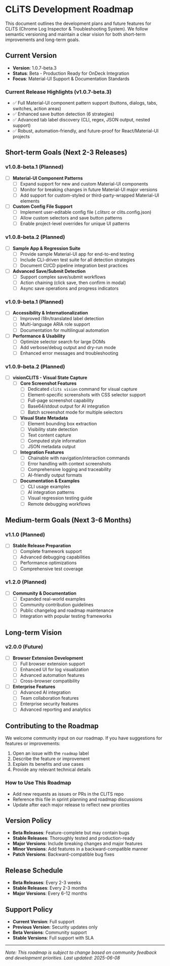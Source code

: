# CLiTS Development Roadmap

This document outlines the development plans and future features for CLiTS (Chrome Log Inspector & Troubleshooting System). We follow semantic versioning and maintain a clear vision for both short-term improvements and long-term goals.

## Current Version
- **Version**: 1.0.7-beta.3
- **Status**: Beta - Production Ready for OnDeck Integration
- **Focus**: Material-UI Support & Documentation Standards

### Current Release Highlights (v1.0.7-beta.3)
- ✅ Full Material-UI component pattern support (buttons, dialogs, tabs, switches, action areas)
- ✅ Enhanced save button detection (6 strategies)
- ✅ Advanced tab label discovery (CLI, regex, JSON output, nested support)
- ✅ Robust, automation-friendly, and future-proof for React/Material-UI projects

## Short-term Goals (Next 2-3 Releases)

### v1.0.8-beta.1 (Planned)
- [ ] **Material-UI Component Patterns**
  - [ ] Expand support for new and custom Material-UI components
  - [ ] Monitor for breaking changes in future Material-UI major versions
  - [ ] Add support for custom-styled or third-party-wrapped Material-UI elements

- [ ] **Custom Config File Support**
  - [ ] Implement user-editable config file (.clitsrc or clits.config.json)
  - [ ] Allow custom selectors and save button patterns
  - [ ] Enable project-level overrides for unique UI patterns

### v1.0.8-beta.2 (Planned)
- [ ] **Sample App & Regression Suite**
  - [ ] Provide sample Material-UI app for end-to-end testing
  - [ ] Include CLI-driven test suite for all detection strategies
  - [ ] Document CI/CD pipeline integration best practices

- [ ] **Advanced Save/Submit Detection**
  - [ ] Support complex save/submit workflows
  - [ ] Action chaining (click save, then confirm in modal)
  - [ ] Async save operations and progress indicators

### v1.0.9-beta.1 (Planned)
- [ ] **Accessibility & Internationalization**
  - [ ] Improved i18n/translated label detection
  - [ ] Multi-language ARIA role support
  - [ ] Documentation for multilingual automation

- [ ] **Performance & Usability**
  - [ ] Optimize selector search for large DOMs
  - [ ] Add verbose/debug output and dry-run mode
  - [ ] Enhanced error messages and troubleshooting

### v1.0.9-beta.2 (Planned)
- [ ] **visionCLITS - Visual State Capture**
  - [ ] **Core Screenshot Features**
    - [ ] Dedicated `clits vision` command for visual capture
    - [ ] Element-specific screenshots with CSS selector support
    - [ ] Full-page screenshot capability
    - [ ] Base64/stdout output for AI integration
    - [ ] Batch screenshot mode for multiple selectors

  - [ ] **Visual State Metadata**
    - [ ] Element bounding box extraction
    - [ ] Visibility state detection
    - [ ] Text content capture
    - [ ] Computed style information
    - [ ] JSON metadata output

  - [ ] **Integration Features**
    - [ ] Chainable with navigation/interaction commands
    - [ ] Error handling with context screenshots
    - [ ] Comprehensive logging and traceability
    - [ ] AI-friendly output formats

  - [ ] **Documentation & Examples**
    - [ ] CLI usage examples
    - [ ] AI integration patterns
    - [ ] Visual regression testing guide
    - [ ] Remote debugging workflows

## Medium-term Goals (Next 3-6 Months)

### v1.1.0 (Planned)
- [ ] **Stable Release Preparation**
  - [ ] Complete framework support
  - [ ] Advanced debugging capabilities
  - [ ] Performance optimizations
  - [ ] Comprehensive test coverage

### v1.2.0 (Planned)
- [ ] **Community & Documentation**
  - [ ] Expanded real-world examples
  - [ ] Community contribution guidelines
  - [ ] Public changelog and roadmap maintenance
  - [ ] Integration with popular testing frameworks

## Long-term Vision

### v2.0.0 (Future)
- [ ] **Browser Extension Development**
  - [ ] Full browser extension support
  - [ ] Enhanced UI for log visualization
  - [ ] Advanced automation features
  - [ ] Cross-browser compatibility

- [ ] **Enterprise Features**
  - [ ] Advanced AI integration
  - [ ] Team collaboration features
  - [ ] Enterprise security features
  - [ ] Advanced reporting and analytics

## Contributing to the Roadmap

We welcome community input on our roadmap. If you have suggestions for features or improvements:

1. Open an issue with the `roadmap` label
2. Describe the feature or improvement
3. Explain its benefits and use cases
4. Provide any relevant technical details

### How to Use This Roadmap
- Add new requests as issues or PRs in the CLITS repo
- Reference this file in sprint planning and roadmap discussions
- Update after each major release to reflect new priorities

## Version Policy

- **Beta Releases**: Feature-complete but may contain bugs
- **Stable Releases**: Thoroughly tested and production-ready
- **Major Versions**: Include breaking changes and major features
- **Minor Versions**: Add features in a backward-compatible manner
- **Patch Versions**: Backward-compatible bug fixes

## Release Schedule

- **Beta Releases**: Every 2-3 weeks
- **Stable Releases**: Every 2-3 months
- **Major Versions**: Every 6-12 months

## Support Policy

- **Current Version**: Full support
- **Previous Version**: Security updates only
- **Beta Versions**: Community support
- **Stable Versions**: Full support with SLA

---

*Note: This roadmap is subject to change based on community feedback and development priorities. Last updated: 2025-06-08* 